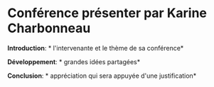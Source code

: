 # Conférence présenter par Karine Charbonneau
**Introduction**: * l'intervenante et le thème de sa conférence*

**Développement**:  * grandes idées partagées*

**Conclusion**: * appréciation qui sera appuyée d'une justification*
